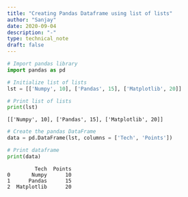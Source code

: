 ```yaml
---
title: "Creating Pandas Dataframe using list of lists"
author: "Sanjay"
date: 2020-09-04
description: "-"
type: technical_note
draft: false
---
```


```python
# Import pandas library  
import pandas as pd
```


```python
# Initialize list of lists 
lst = [['Numpy', 10], ['Pandas', 15], ['Matplotlib', 20]]  
```


```python
# Print list of lists 
print(lst)
```

    [['Numpy', 10], ['Pandas', 15], ['Matplotlib', 20]]



```python
# Create the pandas DataFrame 
data = pd.DataFrame(lst, columns = ['Tech', 'Points']) 
```


```python
# Print dataframe  
print(data) 
```

             Tech  Points
    0       Numpy      10
    1      Pandas      15
    2  Matplotlib      20

